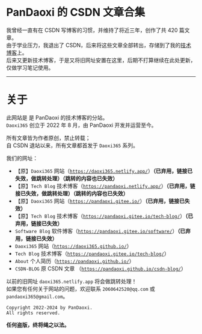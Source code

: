 # PanDaoxi 的 CSDN 文章合集

我曾经一直有在 CSDN 写博客的习惯，并维持了将近三年，创作了共 $420$ 篇文章。\
由于学业压力，我退出了 CSDN，后来将这些文章全部转出，存储到了我的[技术博客](https://pandaoxi.gitee.io/tech-blog)上。\
后来又更新技术博客，于是又将旧网址安置在这里，后期不打算继续在此处更新，仅做学习笔记使用。

---

# 关于

此网站是 是 PanDaoxi 的技术博客的分站。\
`Daoxi365` 创立于 $2022$ 年 $8$ 月，由 PanDaoxi 开发并运营至今。

所有文章皆为作者原创，禁止转载；\
自 CSDN 退站以来，所有文章都首发于 `Daoxi365` 系列。

我们的网址：

- 【原】`Daoxi365` 网站（[`https://daoxi365.netlify.app/`](https://daoxi365.netlify.app/)）**（已弃用，链接已失效，做跳转处理）（跳转的内容也已失效）**
- 【原】`Tech Blog` 技术博客（[`https://pandaoxi.netlify.app/`](https://pandaoxi.netlify.app/)）**（已弃用，链接已失效，做跳转处理）（跳转的内容也已失效）**
- 【原】`Daoxi365` 网站（[`https://pandaoxi.gitee.io/`](https://pandaoxi.gitee.io/)）**（已弃用，链接已失效）**
- 【原】`Tech Blog` 技术博客（[`https://pandaoxi.gitee.io/tech-blog/`](https://pandaoxi.gitee.io/tech-blog)）**（已弃用，链接已失效）**
- `Software Blog` 软件博客（[`https://pandaoxi.gitee.io/software/`](https://pandaoxi.gitee.io/software)）**（已弃用，链接已失效）**
- `Daoxi365` 网站（[`https://daoxi365.github.io/`](https://daoxi365.github.io/)）
- `Tech Blog` 技术博客（[`https://pandaoxi.gitee.io/tech-blog/`](https://daoxi365.github.io/tech-blog)）
- `About` 个人简历（[`https://pandaoxi.github.io/`](https://pandaoxi.github.io/)）
- `CSDN-BLOG` 原 CSDN 文章 （[`https://pandaoxi.github.io/csdn-blog/`](https://pandaoxi.github.io/csdn-blog/)）

以前的旧网址 `daoxi365.netlify.app` 将会做跳转处理！\
如果您有任何关于网站的问题，欢迎联系 `2060642520@qq.com` 或 `pandaoxi365@gmail.com`。

```
Copyright 2022-2024 by PanDaoxi.
All rights reserved.
```

**任何盗版，终将绳之以法。**
